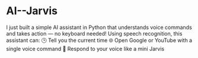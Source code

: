 # AI--Jarvis
I just built a simple AI assistant in Python that understands voice commands and takes action — no keyboard needed! Using speech recognition, this assistant can:  🕒 Tell you the current time 🌐 Open Google or YouTube with a single voice command 🧠 Respond to your voice like a mini Jarvis 
